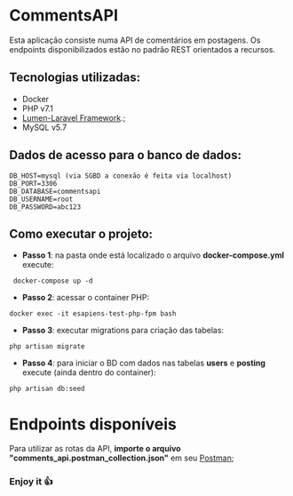 # CommentsAPI

Esta aplicação consiste numa API de comentários em postagens. Os endpoints disponibilizados estão no padrão REST orientados a recursos.

## Tecnologias utilizadas:
* Docker
* PHP v7.1
* [Lumen-Laravel Framework](https://lumen.laravel.com).;
* MySQL v5.7

## Dados de acesso para o banco de dados:
```
DB_HOST=mysql (via SGBD a conexão é feita via localhost)
DB_PORT=3306
DB_DATABASE=commentsapi
DB_USERNAME=root
DB_PASSWORD=abc123
```

## Como executar o projeto:
* **Passo 1**: na pasta onde está localizado o arquivo **docker-compose.yml** execute:
```
 docker-compose up -d
```

* **Passo 2**: acessar o container PHP:
```
docker exec -it esapiens-test-php-fpm bash
```

* **Passo 3**: executar migrations para criação das tabelas:
```
php artisan migrate
```

* **Passo 4**: para iniciar o BD com dados nas tabelas  **users** e **posting** execute (ainda dentro do container):
```
php artisan db:seed
```

# Endpoints disponíveis

Para utilizar as rotas da API, **importe o arquivo "comments_api.postman_collection.json"** em seu [Postman](https://www.getpostman.com/);

### Enjoy it :+1:

